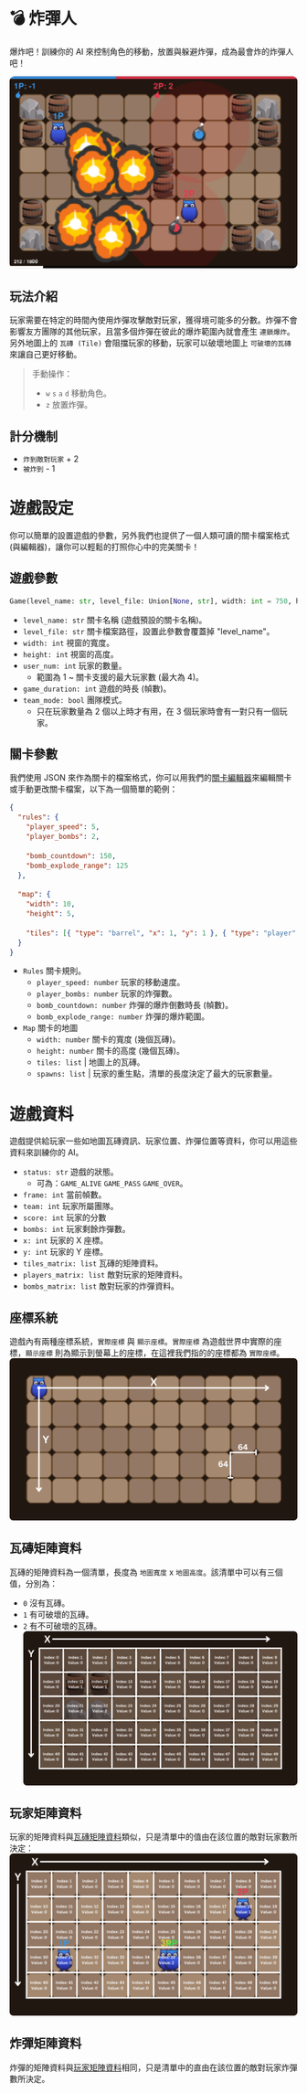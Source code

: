 # 💣 炸彈人
爆炸吧！訓練你的 AI 來控制角色的移動，放置與躲避炸彈，成為最會炸的炸彈人吧！

![game demo](./documents/demo.png)

## 玩法介紹
玩家需要在特定的時間內使用炸彈攻擊敵對玩家，獲得境可能多的分數。炸彈不會影響友方團隊的其他玩家，且當多個炸彈在彼此的爆炸範圍內就會產生 `連鎖爆炸`。另外地圖上的 `瓦磚 (Tile)` 會阻擋玩家的移動，玩家可以破壞地圖上 `可破壞的瓦磚` 來讓自己更好移動。

> 手動操作：
> * `w` `s` `a` `d` 移動角色。 
> * `z` 放置炸彈。

## 計分機制
* `炸到敵對玩家` + 2
* `被炸到` - 1

# 遊戲設定
你可以簡單的設置遊戲的參數，另外我們也提供了一個人類可讀的關卡檔案格式 (與編輯器)，讓你可以輕鬆的打照你心中的完美關卡！

## 遊戲參數
```py
Game(level_name: str, level_file: Union[None, str], width: int = 750, height: int = 500, user_num: int = 1, game_duration: int = 1800, team_mode: str = "off")
```
* `level_name: str` 關卡名稱 (遊戲預設的關卡名稱)。
* `level_file: str` 關卡檔案路徑，設置此參數會覆蓋掉 "level_name"。
* `width: int` 視窗的寬度。 
* `height: int` 視窗的高度。
* `user_num: int` 玩家的數量。
  * 範圍為 1 ~ 關卡支援的最大玩家數 (最大為 4)。
* `game_duration: int` 遊戲的時長 (幀數)。
* `team_mode: bool` 團隊模式。
  * 只在玩家數量為 2 個以上時才有用，在 3 個玩家時會有一對只有一個玩家。

## 關卡參數
我們使用 JSON 來作為關卡的檔案格式，你可以用我們的[關卡編輯器](https://lmantw.github.io/bomb-editor/)來編輯關卡或手動更改關卡檔案，以下為一個簡單的範例：
```json
{
  "rules": {
    "player_speed": 5,
    "player_bombs": 2,

    "bomb_countdown": 150,
    "bomb_explode_range": 125
  },

  "map": {
    "width": 10,
    "height": 5,

    "tiles": [{ "type": "barrel", "x": 1, "y": 1 }, { "type": "player", "x": 0, "y": 0 }]
  }
}
```
* `Rules` 關卡規則。
  * `player_speed: number` 玩家的移動速度。
  * `player_bombs: number` 玩家的炸彈數。
  * `bomb_countdown: number` 炸彈的爆炸倒數時長 (幀數)。
  * `bomb_explode_range: number` 炸彈的爆炸範圍。
* `Map` 關卡的地圖
  * `width: number` 關卡的寬度 (幾個瓦磚)。
  * `height: number` 關卡的高度 (幾個瓦磚)。
  * `tiles: list` | 地圖上的瓦磚。
  * `spawns: list` | 玩家的重生點，清單的長度決定了最大的玩家數量。

# 遊戲資料
遊戲提供給玩家一些如地圖瓦磚資訊、玩家位置、炸彈位置等資料，你可以用這些資料來訓練你的 AI。
* `status: str` 遊戲的狀態。
  * 可為：`GAME_ALIVE` `GAME_PASS` `GAME_OVER`。
* `frame: int` 當前幀數。
* `team: int` 玩家所屬團隊。
* `score: int` 玩家的分數
* `bombs: int` 玩家剩餘炸彈數。
* `x: int` 玩家的 X 座標。
* `y: int` 玩家的 Y 座標。
* `tiles_matrix: list` 瓦磚的矩陣資料。
* `players_matrix: list` 敵對玩家的矩陣資料。
* `bombs_matrix: list` 敵對玩家的炸彈資料。

## 座標系統
遊戲內有兩種座標系統，`實際座標` 與 `顯示座標`。`實際座標` 為遊戲世界中實際的座標，`顯示座標` 則為顯示到螢幕上的座標，在這裡我們指的的座標都為 `實際座標`。
![coordinate system](./documents/coordinate.png)

## 瓦磚矩陣資料
瓦磚的矩陣資料為一個清單，長度為 `地圖寬度` x `地圖高度`。該清單中可以有三個值，分別為：
* `0` 沒有瓦磚。
* `1` 有可破壞的瓦磚。
* `2` 有不可破壞的瓦磚。
![tiles matrix data](./documents/tiles_matrix.png)

## 玩家矩陣資料
玩家的矩陣資料與[瓦磚矩陣資料](#瓦磚矩陣資料)類似，只是清單中的值由在該位置的敵對玩家數所決定：
![players matrix data](./documents/players_matrix.png)

## 炸彈矩陣資料
炸彈的矩陣資料與[玩家矩陣資料](#玩家矩陣資料)相同，只是清單中的直由在該位置的敵對玩家炸彈數所決定。
